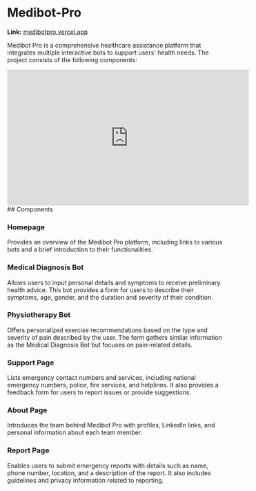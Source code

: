 # Medibot-Pro

**Link:** [medibotpro.vercel.app](https://medibotpro.vercel.app)

Medibot Pro is a comprehensive healthcare assistance platform that integrates multiple interactive bots to support users' health needs. The project consists of the following components:
<iframe width="560" height="315" src="https://www.youtube.com/embed/kt3iGwQ_kAw?si=f5O50JDhcecdKz0q" frameborder="0" allowfullscreen></iframe>
## Components

### Homepage
Provides an overview of the Medibot Pro platform, including links to various bots and a brief introduction to their functionalities.

### Medical Diagnosis Bot
Allows users to input personal details and symptoms to receive preliminary health advice. This bot provides a form for users to describe their symptoms, age, gender, and the duration and severity of their condition.

### Physiotherapy Bot
Offers personalized exercise recommendations based on the type and severity of pain described by the user. The form gathers similar information as the Medical Diagnosis Bot but focuses on pain-related details.

### Support Page
Lists emergency contact numbers and services, including national emergency numbers, police, fire services, and helplines. It also provides a feedback form for users to report issues or provide suggestions.

### About Page
Introduces the team behind Medibot Pro with profiles, LinkedIn links, and personal information about each team member.

### Report Page
Enables users to submit emergency reports with details such as name, phone number, location, and a description of the report. It also includes guidelines and privacy information related to reporting.
